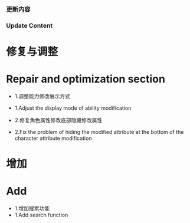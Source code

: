 ### 更新内容
### Update Content
# 修复与调整
# Repair and optimization section
- 1.调整能力修改展示方式
- 1.Adjust the display mode of ability modification

- 2.修复角色属性修改底部隐藏修改属性
- 2.Fix the problem of hiding the modified attribute at the bottom of the character attribute modification
   
# 增加
# Add
- 1.增加搜索功能
- 1.Add search function
